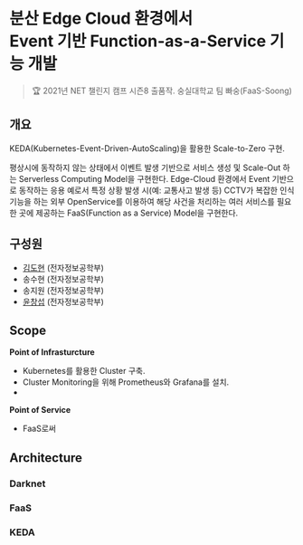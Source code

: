 # 분산 Edge Cloud 환경에서 <br/>Event 기반 Function-as-a-Service 기능 개발

> :trophy: 2021년 NET 챌린지 캠프 시즌8 출품작. 숭실대학교 팀 빠숭(FaaS-Soong)

## 개요
KEDA(Kubernetes-Event-Driven-AutoScaling)을 활용한 Scale-to-Zero 구현. 

평상시에 동작하지 않는 상태에서 이벤트 발생 기반으로 서비스 생성 및 Scale-Out 하는 Serverless Computing Model을 구현한다. Edge-Cloud 환경에서 Event 기반으로 동작하는 응용 예로서 특정 상황 발생 시(예: 교통사고 발생 등) CCTV가 복잡한 인식기능을 하는 외부 OpenService를 이용하여 해당 사건을 처리하는 여러 서비스를 필요한 곳에 제공하는 FaaS(Function as a Service) Model을 구현한다.

## 구성원
* [김도현](https://github.com/dohyunKim12) (전자정보공학부)
* 송수현 (전자정보공학부)
* 송지원 (전자정보공학부)
* [윤창섭](https://github.com/ryunchang) (전자정보공학부)

## Scope
**Point of Infrasturcture**  
- Kubernetes를 활용한 Cluster 구축.
- Cluster Monitoring을 위해 Prometheus와 Grafana를 설치.
- 

**Point of Service**  
- FaaS로써 

## Architecture


### Darknet

### FaaS

### KEDA


